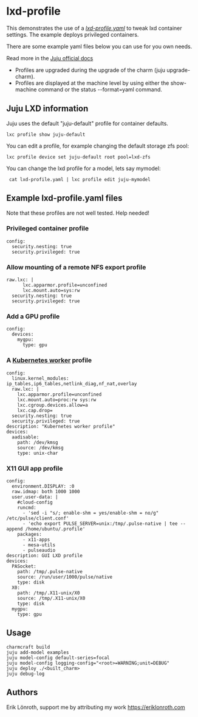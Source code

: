 # lxd-profile

This demonstrates the use of a *[lxd-profile.yaml](lxd-profile.yaml)* to tweak lxd container settings. 
The example deploys privileged containers.

There are some example yaml files below you can use for you own needs.

Read more in the [Juju official docs]

* Profiles are upgraded during the upgrade of the charm (juju upgrade-charm).
* Profiles are displayed at the machine level by using either the show-machine command or the status --format=yaml command.

## Juju LXD information
Juju uses the default "juju-default" profile for container defaults.

    lxc profile show juju-default

You can edit a profile, for example changing the default storage zfs pool:

    lxc profile device set juju-default root pool=lxd-zfs

You can change the lxd profile for a model, lets say mymodel:

     cat lxd-profile.yaml | lxc profile edit juju-mymodel

## Example lxd-profile.yaml files
Note that these profiles are not well tested. Help needed!

### Privileged container profile
    config:
      security.nesting: true
      security.privileged: true

### Allow mounting of a remote NFS export profile 
    raw.lxc: |
          lxc.apparmor.profile=unconfined
          lxc.mount.auto=sys:rw
      security.nesting: true
      security.privileged: true

### Add a GPU profile

    config:
      devices:
        mygpu:
          type: gpu

### A [Kubernetes worker] profile
    config:
      linux.kernel_modules: ip_tables,ip6_tables,netlink_diag,nf_nat,overlay
      raw.lxc: |
        lxc.apparmor.profile=unconfined
        lxc.mount.auto=proc:rw sys:rw
        lxc.cgroup.devices.allow=a
        lxc.cap.drop=
      security.nesting: true
      security.privileged: true
    description: "Kubernetes worker profile"
    devices:
      aadisable:
        path: /dev/kmsg
        source: /dev/kmsg
        type: unix-char

### X11 GUI app profile
    config:
      environment.DISPLAY: :0
      raw.idmap: both 1000 1000
      user.user-data: |
        #cloud-config
        runcmd:
          - 'sed -i "s/; enable-shm = yes/enable-shm = no/g" /etc/pulse/client.conf'
          - 'echo export PULSE_SERVER=unix:/tmp/.pulse-native | tee --append /home/ubuntu/.profile'
        packages:
          - x11-apps
          - mesa-utils
          - pulseaudio
    description: GUI LXD profile
    devices:
      PASocket:
        path: /tmp/.pulse-native
        source: /run/user/1000/pulse/native
        type: disk
      X0:
        path: /tmp/.X11-unix/X0
        source: /tmp/.X11-unix/X0
        type: disk
      mygpu:
        type: gpu

## Usage
    
    charmcraft build
    juju add-model examples
    juju model-config default-series=focal
    juju model-config logging-config="<root>=WARNING;unit=DEBUG"
    juju deploy ./<built_charm> 
    juju debug-log

## Authors
Erik Lönroth, support me by attributing my work
https://eriklonroth.com


[Juju official docs]: https://juju.is/docs/olm/use-lxd-profiles
[Kubernetes worker]: https://github.com/charmed-kubernetes/charm-kubernetes-worker/blob/master/lxd-profile.yaml